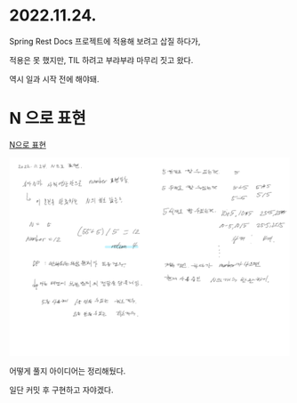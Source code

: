 # 2022.11.24.

Spring Rest Docs 프로젝트에 적용해 보려고 삽질 하다가,

적용은 못 했지만, TIL 하려고 부랴부랴 마무리 짓고 왔다.

역시 일과 시작 전에 해야돼.

# N 으로 표현

[N으로 표현](https://school.programmers.co.kr/learn/courses/30/lessons/42895)

![](TIL-115.jpg)

어떻게 풀지 아이디어는 정리해뒀다.

일단 커밋 후 구현하고 자야겠다.